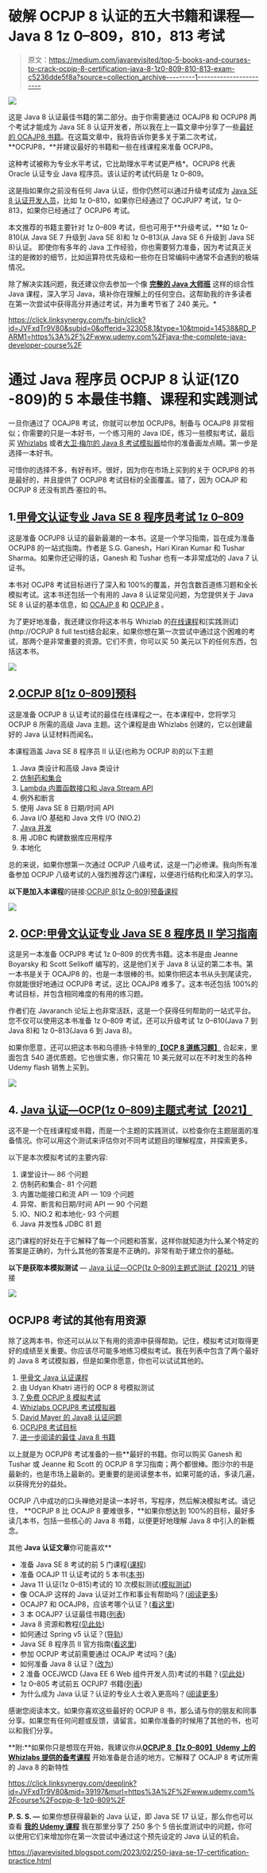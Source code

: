 # 破解 OCPJP 8 认证的五大书籍和课程—Java 8 1z 0–809，810，813 考试

> 原文：<https://medium.com/javarevisited/top-5-books-and-courses-to-crack-ocpjp-8-certification-java-8-1z0-809-810-813-exam-c5236dde5f8a?source=collection_archive---------1----------------------->

[![](img/b623827e18f3e007e13fe890b0bf4860.png)](https://click.linksynergy.com/deeplink?id=JVFxdTr9V80&mid=39197&murl=https%3A%2F%2Fwww.udemy.com%2Fcourse%2Focpjp-8-1z0-809%2F)

这是 Java 8 认证最佳书籍的第二部分。由于你需要通过 OCAJP8 和 OCPJP8 两个考试才能成为 Java SE 8 认证开发者，所以我在上一篇文章中分享了一些[最好的 OCAJP8 书籍](http://javarevisited.blogspot.sg/2016/10/best-books-for-ocajp8-exam-1z0-808-java8.html)。在这篇文章中，我将告诉你更多关于第二次考试， **OCPJP8，**并建议最好的书籍和一些在线课程来准备 OCPJP8。

这种考试被称为专业水平考试，它比助理水平考试更严格*。OCPJP8 代表 Oracle 认证专业 Java 程序员。该认证的考试代码是 1z 0–809。

这是指如果你之前没有任何 Java 认证，但你仍然可以通过升级考试成为 [Java SE 8 认证开发人员](https://javarevisited.blogspot.com/2019/10/the-java-developer-roadmap.html)，比如 1z 0–810，如果你已经通过了 OCJPJP7 考试，1z 0–813，如果你已经通过了 OCPJP6 考试。

本文推荐的书籍主要针对 1z 0–809 考试，但也可用于**升级考试，**如 1z 0–810(从 Java SE 7 升级到 Java SE 8)和 1z 0–813(从 Java SE 6 升级到 Java SE 8)认证。
即使你有多年的 Java 工作经验，你也需要努力准备，因为考试真正关注的是微妙的细节，比如运算符优先级和一些你在日常编码中通常不会遇到的极端情况。

除了解决实践问题，我还建议你去参加一个像 [**完整的 Java 大师班**](https://click.linksynergy.com/fs-bin/click?id=JVFxdTr9V80&subid=0&offerid=323058.1&type=10&tmpid=14538&RD_PARM1=https%3A%2F%2Fwww.udemy.com%2Fjava-the-complete-java-developer-course%2F) 这样的综合性 Java 课程，深入学习 Java，填补你在理解上的任何空白。这帮助我的许多读者在第一次尝试中获得高分并通过考试，并为重考节省了 240 美元。*

<https://click.linksynergy.com/fs-bin/click?id=JVFxdTr9V80&subid=0&offerid=323058.1&type=10&tmpid=14538&RD_PARM1=https%3A%2F%2Fwww.udemy.com%2Fjava-the-complete-java-developer-course%2F>  

# 通过 Java 程序员 OCPJP 8 认证(1Z0 -809)的 5 本最佳书籍、课程和实践测试

一旦你通过了 OCAJP8 考试，你就可以参加 OCPJP8。制备与 OCAJP8 非常相似；你需要的只是一本好书，一个练习用的 Java IDE，练习一些模拟考试，最后买 [Whizlabs](http://shrsl.com/?~abo5) 或者[大卫·梅尔的 Java 8 考试模拟器](https://www.certification-questions.com/practice-exam/java/1z0-808?affiliateCode=fcff36fd-557a-4713-abf6-973e9924770f&utm_source=Javin&utm_medium=affiliate&utm_campaign=affiliate)给你的准备画龙点睛。第一步是选择一本好书。

可惜你的选择不多，有好有坏。很好，因为你在市场上买到的关于 OCPJP8 的书是最好的，并且提供了 OCPJP8 考试目标的全面覆盖。错了，因为 OCAJP 和 OCPJP 8 还没有凯西·塞拉的书。

## 1.[甲骨文认证专业 Java SE 8 程序员考试 1z 0–809](https://www.amazon.com/Oracle-Certified-Professional-Programmer-1Z0-809/dp/1484218353/?tag=javamysqlanta-20)

这是准备 OCPJP8 认证的最新最潮的一本书。这是一个学习指南，旨在成为准备 OCPJP8 的一站式指南。作者是 S.G. Ganesh，Hari Kiran Kumar 和 Tushar Sharma。如果你还记得的话，Ganesh 和 Tushar 也有一本非常成功的 Java 7 认证书。

本书对 OCJP8 考试目标进行了深入和 100%的覆盖，并包含数百道练习题和全长模拟考试。这本书还包括一个有用的 Java 8 认证常见问题，为您提供关于 Java SE 8 认证的基本信息，如 [OCAJP 8](https://www.freecodecamp.org/news/how-to-pass-oracles-java-certifications-a-practical-guide-for-developers-e9b607ba6173/?source=extreme_sidebar---------2-16--------------------&gi=c23b65f0ed37) 和 [OCPJP 8](https://javarevisited.blogspot.com/2018/08/latest-OCPJP-exam-java-8-certification-oracle-java-se-8.html) 。

为了更好地准备，我还建议你将这本书与 Whizlab 的[在线课程](https://click.linksynergy.com/deeplink?id=JVFxdTr9V80&mid=39197&murl=https%3A%2F%2Fwww.udemy.com%2Fcourse%2Focpjp-8-1z0-809%2F)和[实践测试](http://OCPJP 8 full test)结合起来，如果你想在第一次尝试中通过这个困难的考试，那两个是非常重要的资源。它们不贵，你可以买 50 美元以下的任何东西，包括这本书。

[![](img/0d946c9ccf7a2891511a7f3eb0f3d277.png)](https://www.amazon.com/Oracle-Certified-Professional-Programmer-1Z0-809/dp/1484218353/?tag=javamysqlanta-20)

## 2.[OCPJP 8[1z 0–809]预科](https://click.linksynergy.com/deeplink?id=JVFxdTr9V80&mid=39197&murl=https%3A%2F%2Fwww.udemy.com%2Fcourse%2Focpjp-8-1z0-809%2F)

这是准备 OCPJP 8 认证考试的最佳在线课程之一。在本课程中，您将学习 OCPJP 8 所需的高级 Java 主题。这个课程是由 Whizlabs 创建的，它以创建最好的 Java 认证材料而闻名。

本课程涵盖 Java SE 8 程序员 II 认证(也称为 OCPJP 8)的以下主题

1.  Java 类设计和高级 Java 类设计
2.  [仿制药和集合](https://javarevisited.blogspot.com/2011/09/generics-java-example-tutorial.html)
3.  [Lambda 内置函数接口和 Java Stream API](/javarevisited/7-best-java-tutorials-and-books-to-learn-lambda-expression-and-stream-api-and-other-features-3083e6038e14)
4.  例外和断言
5.  使用 Java SE 8 日期/时间 API
6.  Java I/O 基础和 Java 文件 I/O (NIO.2)
7.  [Java 并发](/javarevisited/8-best-multithreading-and-concurrency-courses-for-experienced-java-developers-8acfd3b25094)
8.  用 JDBC 构建数据库应用程序
9.  本地化

总的来说，如果你想第一次通过 OCPJP 八级考试，这是一门必修课。我向所有准备参加 OCPJP 八级考试的人强烈推荐这门课程，以便进行结构化和深入的学习。

**以下是加入本课程**的链接:[OCPJP 8[1z 0–809]预备课程](https://click.linksynergy.com/deeplink?id=JVFxdTr9V80&mid=39197&murl=https%3A%2F%2Fwww.udemy.com%2Fcourse%2Focpjp-8-1z0-809%2F)

[![](img/a68e8a1d3376888502fba8dd4515a5d7.png)](https://click.linksynergy.com/deeplink?id=JVFxdTr9V80&mid=39197&murl=https%3A%2F%2Fwww.udemy.com%2Fcourse%2Focpjp-8-1z0-809%2F)

## 2. [OCP:甲骨文认证专业 Java SE 8 程序员 II 学习指南](https://www.amazon.com/OCP-Certified-Professional-Programmer-1Z0-809/dp/1119067901?tag=javamysqlanta-20)

这是另一本准备 OCPJP8 考试 1z 0–809 的优秀书籍。这本书是由 Jeanne Boyarsky 和 Scott Selikoff 编写的，这是他们关于 Java 8 认证的第二本书。第一本书是关于 OCAJP8 的，也是一本很棒的书。如果你把这本书从头到尾读完，你就能很好地通过 OCPJP8 考试，这比 OCAJP8 难多了。这本书还包括 100%的考试目标，并包含相同难度的有用的练习题。

作者们在 Javaranch 论坛上也非常活跃，这是一个获得任何帮助的一站式平台。您不仅可以使用这本书准备 1z 0–809 考试，还可以升级考试 1z 0–810(Java 7 到 Java 8)和 1z 0–813(Java 6 到 Java 8)。

如果你愿意，还可以把这本书和乌德扬·卡特里的[**【OCP 8 道练习题】**](https://click.linksynergy.com/deeplink?id=JVFxdTr9V80&mid=39197&murl=https%3A%2F%2Fwww.udemy.com%2Fcourse%2Fjava-ocp%2F) 合起来，里面包含 540 道优质题。它也很实惠，你只需花 10 美元就可以在不时发生的各种 Udemy flash 销售上买到。

[![](img/332b01f7a665e7a9fb6752e283d8d859.png)](https://www.amazon.com/OCP-Certified-Professional-Programmer-1Z0-809/dp/1119067901?tag=javamysqlanta-20)

## 4. [Java 认证—OCP(1z 0–809)主题式考试【2021】](https://click.linksynergy.com/deeplink?id=JVFxdTr9V80&mid=39197&murl=https%3A%2F%2Fwww.udemy.com%2Fcourse%2Fjava-ocpjp%2F)

这不是一个在线课程或书籍，而是一个主题的实践测试，以检查你在主题层面的准备情况。你可以用这个测试来评估你对不同考试题目的理解程度，并探索更多。

以下是本次模拟考试的主要内容:

1.  课堂设计— 86 个问题
2.  仿制药和集合- 81 个问题
3.  内置功能接口和流 API — 109 个问题
4.  异常、断言和日期/时间 API — 90 个问题
5.  IO、NIO.2 和本地化- 93 个问题
6.  Java 并发性& JDBC 81 题

这门课程的好处在于它解释了每一个问题和答案，这样你就知道为什么某个特定的答案是正确的，为什么其他的答案是不正确的。非常有助于建立你的基础。

**以下是获取本模拟测试** — [Java 认证—OCP(1z 0–809)主题式测试【2021】](https://click.linksynergy.com/deeplink?id=JVFxdTr9V80&mid=39197&murl=https%3A%2F%2Fwww.udemy.com%2Fcourse%2Fjava-ocpjp%2F)的链接

[![](img/9645410e893c4feac2736e8300196ae7.png)](https://click.linksynergy.com/deeplink?id=JVFxdTr9V80&mid=39197&murl=https%3A%2F%2Fwww.udemy.com%2Fcourse%2Fjava-ocpjp%2F)

## OCPJP8 考试的其他有用资源

除了这两本书，你还可以从以下有用的资源中获得帮助。记住，模拟考试对取得更好的成绩至关重要。你应该尽可能多地练习模拟考试。我在列表中包含了两个最好的 Java 8 考试模拟器，但是如果你愿意，你也可以试试其他的。

1.  [甲骨文 Java 认证课程](https://click.linksynergy.com/fs-bin/click?id=JVFxdTr9V80&subid=0&offerid=323058.1&type=10&tmpid=14538&RD_PARM1=https%3A%2F%2Fwww.udemy.com%2Foracle-java-associate-certification-exam-course-1z0-808%2F)
2.  由 Udyan Khatri 进行的 OCP 8 号模拟测试
3.  [7 免费 OCPJP 8 模拟考试](http://javarevisited.blogspot.com/2015/11/5-free-ocajp8-ocpjp8-mock-exams-and-practice-questions.html)
4.  [Whizlabs OCPJP8 考试模拟器](http://shrsl.com/?~abo5)
5.  [David Mayer 的 Java8 认证问题](https://www.certification-questions.com/practice-exam/java/1z0-808?affiliateCode=fcff36fd-557a-4713-abf6-973e9924770f&utm_source=Javin&utm_medium=affiliate&utm_campaign=affiliate)
6.  [OCPJP8 考试目标](https://education.oracle.com/pls/web_prod-plq-dad/db_pages.getpage?page_id=5001&get_params=p_exam_id:1Z0-809)
7.  [进一步阅读的最佳 Java 8 书籍](http://javarevisited.blogspot.sg/2016/10/best-books-to-learn-java-8.html)

以上就是为 OCPJP8 考试准备的一些**最好的书籍。你可以购买 Ganesh 和 Tushar 或 Jeanne 和 Scott 的 OCPJP 8 学习指南；两个都很棒。图沙尔的书是最新的，也是市场上最新的。更重要的是阅读整本书，如果可能的话，多读几遍，以获得充分的益处。

OCPJP 八中成功的口头禅绝对是读一本好书，写程序，然后解决模拟考试。请记住， **OCPJP 8 比 OCAJP 8 要难很多，**如果你想达到 100%的目标，最好多读几本书，包括一些核心的 Java 8 书籍，以便更好地理解 Java 8 中引入的新概念。

其他 **Java 认证文章**你可能喜欢**

*   准备 Java SE 8 考试的前 5 门课程([课程](https://javarevisited.blogspot.com/2018/01/top-5-java-8-certifications-courses-training-online-OCAJP.html))
*   准备 OCAJP 11 认证考试的 5 本书([本书](https://javarevisited.blogspot.com/2019/10/top-5-books-courses-to-crack-oracles-java-se-11-certification-OCAJP11.html))
*   Java 11 认证(1z 0–815)考试的 10 次模拟测试([模拟测试](https://javarevisited.blogspot.com/2019/07/top-4-java-11-certification-free-mock-exams-practice-tests-ocajp11-ocpjp11-1z0-815-16-questions.html))
*   像 OCAJP 这样的 Java 认证对工作和事业有帮助吗？([阅读更多](http://javarevisited.blogspot.sg/2014/01/does-java-certifications-like-scjp-ocjp-ocpjp-helps-carrer-job-interviews.html))
*   OCAJP7 和 OCAJP8，应该考哪个认证？([看这里](http://www.java67.com/2015/07/ocajp-7-or-ocajp-8-which-java-certification-should-I-take.html))
*   3 本 OCAJP7 认证最佳书籍([列表](http://www.java67.com/2016/07/3-best-books-to-prepare-ocajp-7-1z0-803.html))
*   Java 8 资源和教程[(见此处](http://javarevisited.blogspot.com/2013/11/java-8-tutorials-resources-and-examples-lambda-expression-stream-api-functional-interfaces.html))
*   如何通过 Spring v5 认证？([导轨](https://javarevisited.blogspot.com/2018/08/how-to-crack-spring-core-professional-certification-exam-java-latest.html#axzz5j90KOik7))
*   Java SE 8 程序员 II 官方指南([看这里](https://education.oracle.com/pls/web_prod-plq-dad/db_pages.getpage?page_id=5001&get_params=p_exam_id:1Z0-809))
*   参加 OCPJP 考试前需要通过 OCAJP 考试吗？([条](http://javarevisited.blogspot.com/2013/11/do-you-need-to-pass-ocajp-before-taking-OCPJP-Java-SE-7.html))
*   如何准备 Java 8 认证？([改为](http://javarevisited.blogspot.com/2014/09/latest-OCPJP-exam-java-8-certification-oracle-java-se-8.html))
*   2 准备 OCEJWCD (Java EE 6 Web 组件开发人员)考试的书籍？([见此处](http://javarevisited.blogspot.com/2016/06/2-books-to-prepare-java-ee-6-web-component-exam-1z0-899-OCEJWCD.html))
*   1z 0–805 考试前五 OCPJP7 书籍([列表](http://www.java67.com/2016/07/top-5-ocpjp7-books-for-1z0-804-and-1z0-certification.html))
*   为什么成为 Java 认证？认证的专业人士收入更高吗？([阅读更多](http://javarevisited.blogspot.com/2014/01/why-java-certifications-are-good-for.html))

感谢您阅读本文。如果你喜欢这些最好的 OCPJP 8 书，那么请与你的朋友和同事分享。如果您有任何问题或反馈，请留言。如果你准备的时候用了其他的书，也可以和我们分享。

**附:**如果你只是想现在开始，我建议你从[**OCPJP 8【1z 0–809】Udemy 上的 Whizlabs 提供的备考课程**](https://click.linksynergy.com/deeplink?id=JVFxdTr9V80&mid=39197&murl=https%3A%2F%2Fwww.udemy.com%2Fcourse%2Focpjp-8-1z0-809%2F) 开始准备是合适的地方。它解释了 OCAJP 8 考试所需的 Java 8 的新特性

<https://click.linksynergy.com/deeplink?id=JVFxdTr9V80&mid=39197&murl=https%3A%2F%2Fwww.udemy.com%2Fcourse%2Focpjp-8-1z0-809%2F>  

**P. S. S. —** 如果你想获得最新的 Java 认证，即 Java SE 17 认证，那么你也可以查看 [**我的 Udemy 课程**](https://www.udemy.com/course/1z0-819-certification-oracle-java-17-exam-practice-test/?couponCode=LAUNCH5DAYS) 我在那里分享了 250 多个 5 倍长度测试中的问题，你可以使用它们来增加你在第一次尝试中通过这个预先设定的 Java 认证的机会。

<https://javarevisited.blogspot.com/2023/02/250-java-se-17-certification-practice.html> 